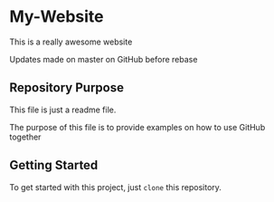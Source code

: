 # My-Website

This is a really awesome website

Updates made on master on GitHub before rebase

## Repository Purpose

This file is just a readme file.

The purpose of this file is to provide examples
on how to use GitHub together

## Getting Started

To get started with this project, just `clone` this repository.
